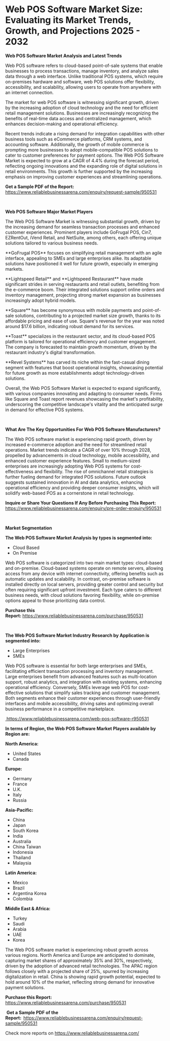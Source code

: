 <p><h1>Web POS Software Market Size: Evaluating its Market Trends, Growth, and Projections 2025 - 2032</h1></p><p><strong>Web POS Software Market Analysis and Latest Trends</strong></p>
<p><p>Web POS software refers to cloud-based point-of-sale systems that enable businesses to process transactions, manage inventory, and analyze sales data through a web interface. Unlike traditional POS systems, which require on-premises hardware and software, web POS solutions offer flexibility, accessibility, and scalability, allowing users to operate from anywhere with an internet connection.</p><p>The market for web POS software is witnessing significant growth, driven by the increasing adoption of cloud technology and the need for efficient retail management solutions. Businesses are increasingly recognizing the benefits of real-time data access and centralized management, which enhances decision-making and operational efficiency. </p><p>Recent trends indicate a rising demand for integration capabilities with other business tools such as eCommerce platforms, CRM systems, and accounting software. Additionally, the growth of mobile commerce is prompting more businesses to adopt mobile-compatible POS solutions to cater to customer preferences for payment options. The Web POS Software Market is expected to grow at a CAGR of 4.4% during the forecast period, reflecting ongoing innovations and the expanding role of digital solutions in retail environments. This growth is further supported by the increasing emphasis on improving customer experiences and streamlining operations.</p></p>
<p><strong>Get a Sample PDF of the Report:&nbsp;</strong> <a href="https://www.reliablebusinessarena.com/enquiry/request-sample/950531?utm_campaign=3165&utm_medium=2&utm_source=Github&utm_content=ia&utm_term=06032025&utm_id=web-pos-software">https://www.reliablebusinessarena.com/enquiry/request-sample/950531</a></p>
<p>&nbsp;</p>
<p><strong>Web POS Software Major Market Players</strong></p>
<p><p>The Web POS Software Market is witnessing substantial growth, driven by the increasing demand for seamless transaction processes and enhanced customer experiences. Prominent players include GoFrugal POS, Cin7, EZRentOut, iVend Retail, and NetSuite, among others, each offering unique solutions tailored to various business needs.</p><p>**GoFrugal POS** focuses on simplifying retail management with an agile interface, appealing to SMEs and large enterprises alike. Its adaptable solutions have positioned it well for future growth, especially in emerging markets.</p><p>**Lightspeed Retail** and **Lightspeed Restaurant** have made significant strides in serving restaurants and retail outlets, benefiting from the e-commerce boom. Their integrated solutions support online orders and inventory management, projecting strong market expansion as businesses increasingly adopt hybrid models.</p><p>**Square** has become synonymous with mobile payments and point-of-sale solutions, contributing to a projected market size growth, thanks to its affordable pricing and ease of use. Square's revenue for the year was noted around $17.6 billion, indicating robust demand for its services.</p><p>**Toast** specializes in the restaurant sector, and its cloud-based POS platform is tailored for operational efficiency and customer engagement. The company is forecasted to maintain growth momentum, driven by the restaurant industry's digital transformation.</p><p>**Revel Systems** has carved its niche within the fast-casual dining segment with features that boost operational insights, showcasing potential for future growth as more establishments adopt technology-driven solutions.</p><p>Overall, the Web POS Software Market is expected to expand significantly, with various companies innovating and adapting to consumer needs. Firms like Square and Toast report revenues showcasing the market's profitability, underscoring the competitive landscape's vitality and the anticipated surge in demand for effective POS systems.</p></p>
<p>&nbsp;</p>
<p><strong>What Are The Key Opportunities For Web POS Software Manufacturers?</strong></p>
<p><p>The Web POS software market is experiencing rapid growth, driven by increased e-commerce adoption and the need for streamlined retail operations. Market trends indicate a CAGR of over 10% through 2028, propelled by advancements in cloud technology, mobile accessibility, and enhanced customer experience features. Small to medium-sized enterprises are increasingly adopting Web POS systems for cost-effectiveness and flexibility. The rise of omnichannel retail strategies is further fueling demand for integrated POS solutions. Future outlook suggests sustained innovation in AI and data analytics, enhancing operational efficiency and providing deeper consumer insights, which will solidify web-based POS as a cornerstone in retail technology.</p></p>
<p><strong>Inquire or Share Your Questions If Any Before Purchasing This Report:</strong> <a href="https://www.reliablebusinessarena.com/enquiry/pre-order-enquiry/950531?utm_campaign=3165&utm_medium=2&utm_source=Github&utm_content=ia&utm_term=06032025&utm_id=web-pos-software">https://www.reliablebusinessarena.com/enquiry/pre-order-enquiry/950531</a></p>
<p>&nbsp;</p>
<p><strong>Market Segmentation</strong></p>
<p><strong>The Web POS Software Market Analysis by types is segmented into:</strong></p>
<p><ul><li>Cloud Based</li><li>On Premise</li></ul></p>
<p><p>Web POS software is categorized into two main market types: cloud-based and on-premise. Cloud-based systems operate on remote servers, allowing access from any device with internet connectivity, offering benefits such as automatic updates and scalability. In contrast, on-premise software is installed directly on local servers, providing greater control and security but often requiring significant upfront investment. Each type caters to different business needs, with cloud solutions favoring flexibility, while on-premise options appeal to those prioritizing data control.</p></p>
<p><strong>Purchase this Report:&nbsp;</strong><a href="https://www.reliablebusinessarena.com/purchase/950531?utm_campaign=3165&utm_medium=2&utm_source=Github&utm_content=ia&utm_term=06032025&utm_id=web-pos-software">https://www.reliablebusinessarena.com/purchase/950531</a></p>
<p>&nbsp;</p>
<p><strong>The Web POS Software Market Industry Research by Application is segmented into:</strong></p>
<p><ul><li>Large Enterprises</li><li>SMEs</li></ul></p>
<p><p>Web POS software is essential for both large enterprises and SMEs, facilitating efficient transaction processing and inventory management. Large enterprises benefit from advanced features such as multi-location support, robust analytics, and integration with existing systems, enhancing operational efficiency. Conversely, SMEs leverage web POS for cost-effective solutions that simplify sales tracking and customer management. Both segments enhance their customer experiences through user-friendly interfaces and mobile accessibility, driving sales and optimizing overall business performance in a competitive marketplace.</p></p>
<p><a href="https://www.reliablebusinessarena.com/web-pos-software-r950531?utm_campaign=3165&utm_medium=2&utm_source=Github&utm_content=ia&utm_term=06032025&utm_id=web-pos-software">&nbsp;https://www.reliablebusinessarena.com/web-pos-software-r950531</a></p>
<p><strong>In terms of Region, the Web POS Software Market Players available by Region are:</strong></p>
<p>
    <p> <strong> North America: </strong>
        <ul>
            <li>United States</li>
            <li>Canada</li>
        </ul>
        </p> 
    <p> <strong> Europe: </strong>
        <ul>
            <li>Germany</li>
            <li>France</li>
            <li>U.K.</li>
            <li>Italy</li>
            <li>Russia</li>
        </ul>
        </p> 
    <p> <strong> Asia-Pacific: </strong>
        <ul>
            <li>China</li>
            <li>Japan</li>
            <li>South Korea</li>
            <li>India</li>
            <li>Australia</li>
            <li>China Taiwan</li>
            <li>Indonesia</li>
            <li>Thailand</li>
            <li>Malaysia</li>
        </ul>
        </p> 
    <p> <strong> Latin America: </strong>
        <ul>
            <li>Mexico</li>
            <li>Brazil</li>
            <li>Argentina Korea</li>
            <li>Colombia</li>
        </ul>
        </p> 
    <p> <strong> Middle East & Africa: </strong>
        <ul>
            <li>Turkey</li>
            <li>Saudi</li>
            <li>Arabia</li>
            <li>UAE</li>
            <li>Korea</li>
        </ul>
    </p>
    </p>
<p><p>The Web POS software market is experiencing robust growth across various regions. North America and Europe are anticipated to dominate, capturing market shares of approximately 35% and 30%, respectively, driven by the adoption of advanced retail technologies. The APAC region follows closely with a projected share of 25%, spurred by increasing digitalization in retail. China is showing rapid growth potential, expected to hold around 10% of the market, reflecting strong demand for innovative payment solutions.</p></p>
<p><strong>Purchase this Report: </strong><a href="https://www.reliablebusinessarena.com/purchase/950531?utm_campaign=3165&utm_medium=2&utm_source=Github&utm_content=ia&utm_term=06032025&utm_id=web-pos-software">https://www.reliablebusinessarena.com/purchase/950531</a></p>
<p>&nbsp;<strong>Get a Sample PDF of the Report:&nbsp;&nbsp;</strong><a href="https://www.reliablebusinessarena.com/enquiry/request-sample/950531?utm_campaign=3165&utm_medium=2&utm_source=Github&utm_content=ia&utm_term=06032025&utm_id=web-pos-software">https://www.reliablebusinessarena.com/enquiry/request-sample/950531</a></p>
<p><strong></strong></p>
<p>Check more reports on <a href="https://www.reliablebusinessarena.com/?utm_campaign=3165&utm_medium=2&utm_source=Github&utm_content=ia&utm_term=06032025&utm_id=web-pos-software">https://www.reliablebusinessarena.com/</a></p>